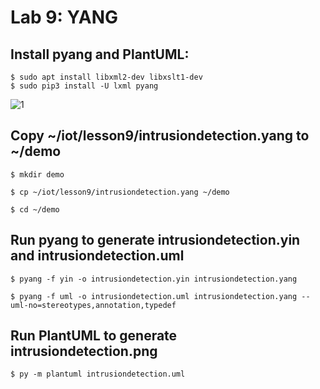 # Lab 9: YANG

## Install pyang and PlantUML:
```
$ sudo apt install libxml2-dev libxslt1-dev
$ sudo pip3 install -U lxml pyang
```
![1](https://user-images.githubusercontent.com/94701716/236365498-26637386-1810-47cd-a248-4e018c889fd4.png)



## Copy ~/iot/lesson9/intrusiondetection.yang to ~/demo
```
$ mkdir demo
```


```
$ cp ~/iot/lesson9/intrusiondetection.yang ~/demo
```


```
$ cd ~/demo
```


## Run pyang to generate intrusiondetection.yin and intrusiondetection.uml
```
$ pyang -f yin -o intrusiondetection.yin intrusiondetection.yang
```


```
$ pyang -f uml -o intrusiondetection.uml intrusiondetection.yang --uml-no=stereotypes,annotation,typedef
```

## Run PlantUML to generate intrusiondetection.png
```
$ py -m plantuml intrusiondetection.uml
```
